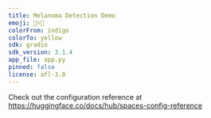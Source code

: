 ```yaml
---
title: Melanoma Detection Demo
emoji: 👩‍⚕️🤒
colorFrom: indigo
colorTo: yellow
sdk: gradio
sdk_version: 3.1.4
app_file: app.py
pinned: false
license: afl-3.0
---
```


Check out the configuration reference at https://huggingface.co/docs/hub/spaces-config-reference
